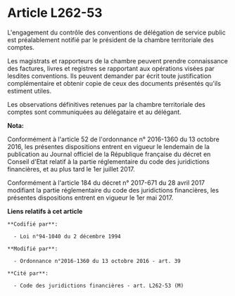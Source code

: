 # Article L262-53

L'engagement du contrôle des conventions de délégation de service public est préalablement notifié par le président de la
chambre territoriale des comptes. 

Les magistrats et rapporteurs de la chambre peuvent prendre connaissance des factures, livres et registres se rapportant aux
opérations visées par lesdites conventions. Ils peuvent demander par écrit toute justification complémentaire et obtenir
copie de ceux des documents présentés qu'ils estiment utiles. 

Les observations définitives retenues par la chambre territoriale des comptes sont communiquées au délégataire et au
délégant.

**Nota:**

Conformément à l'article 52 de l'ordonnance n° 2016-1360 du 13 octobre 2016, les présentes dispositions entrent en vigueur le
lendemain de la publication au Journal officiel de la République française du décret en Conseil d'Etat relatif à la partie
réglementaire du code des juridictions financières, et au plus tard le 1er juillet 2017.

Conformément à l'article 184 du décret n° 2017-671 du 28 avril 2017 modifiant la partie réglementaire du code des
juridictions financières, les présentes dispositions entrent en vigueur le 1er mai 2017.

**Liens relatifs à cet article**

	**Codifié par**:

	  - Loi n°94-1040 du 2 décembre 1994

	**Modifié par**:

	  - Ordonnance n°2016-1360 du 13 octobre 2016 - art. 39

	**Cité par**:

	  - Code des juridictions financières - art. L262-53 (M)
